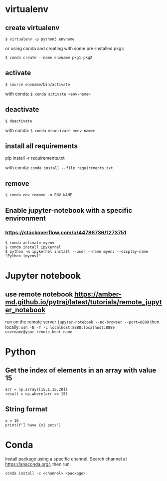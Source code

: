 # virtualenv 

## create virtualenv
`$ virtualenv -p python3 envname`

or using conda and creating with some pre-installed pkgs

`$ conda create --name envname pkg1 pkg2 `

## activate
`$ source envname/bin/activate`

with conda:
`$ conda activate <env-name>`

## deactivate
`$ deactivate`

with conda:
`$ conda deactivate <env-name>`

## install all requirements
pip install -r requirements.txt

with conda:
`conda install --file requirements.txt`

## remove

`$ conda env remove -n ENV_NAME`

## Enable jupyter-notebook with a specific environment 
### https://stackoverflow.com/a/44786736/1273751

    $ conda activate myenv
    $ conda install ipykernel
    $ python -m ipykernel install --user --name myenv --display-name "Python (myenv)"

# Jupyter notebook

## use remote notebook https://amber-md.github.io/pytraj/latest/tutorials/remote_jupyter_notebook

run on the remote server
`jupyter-notebook --no-browser --port=8889`
then locally:
`ssh -N -f -L localhost:8888:localhost:8889 username@your_remote_host_name`

# Python

## Get the index of elements in an array with value 15

    arr = np.array([15,1,15,20])
    result = np.where(arr == 15)

## String format

    x = 10
    print(f'I have {x} pets')

# Conda

Install package using a specific channel. Search channel at https://anaconda.org/, then run:

`conda install -c <channel> <package>`
